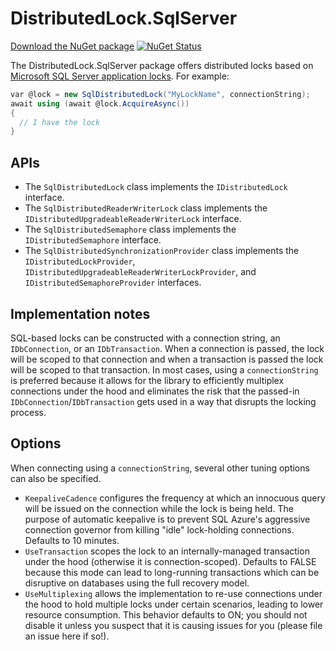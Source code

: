 # DistributedLock.SqlServer

[Download the NuGet package](https://www.nuget.org/packages/DistributedLock.SqlServer) [![NuGet Status](http://img.shields.io/nuget/v/DistributedLock.SqlServer.svg?style=flat)](https://www.nuget.org/packages/DistributedLock.SqlServer/)

The DistributedLock.SqlServer package offers distributed locks based on [Microsoft SQL Server application locks](https://docs.microsoft.com/en-us/sql/relational-databases/system-stored-procedures/sp-getapplock-transact-sql?view=sql-server-ver15). For example:

```C#
var @lock = new SqlDistributedLock("MyLockName", connectionString);
await using (await @lock.AcquireAsync())
{
  // I have the lock
}
```

## APIs

- The `SqlDistributedLock` class implements the `IDistributedLock` interface.
- The `SqlDistributedReaderWriterLock` class implements the `IDistributedUpgradeableReaderWriterLock` interface.
- The `SqlDistributedSemaphore` class implements the `IDistributedSemaphore` interface.
- The `SqlDistributedSynchronizationProvider` class implements the `IDistributedLockProvider`, `IDistributedUpgradeableReaderWriterLockProvider`, and `IDistributedSemaphoreProvider` interfaces.

## Implementation notes

SQL-based locks can be constructed with a connection string, an `IDbConnection`, or an `IDbTransaction`. When a connection is passed, the lock will be scoped to that connection and when a transaction is passed the lock will be scoped to that transaction. In most cases, using a `connectionString` is preferred because it allows for the library to efficiently multiplex connections under the hood and eliminates the risk that the passed-in `IDbConnection`/`IDbTransaction` gets used in a way that disrupts the locking process.

## Options

When connecting using a `connectionString`, several other tuning options can also be specified.

- `KeepaliveCadence` configures the frequency at which an innocuous query will be issued on the connection while the lock is being held. The purpose of automatic keepalive is to prevent SQL Azure's aggressive connection governor from killing "idle" lock-holding connections. Defaults to 10 minutes.
- `UseTransaction` scopes the lock to an internally-managed transaction under the hood (otherwise it is connection-scoped). Defaults to FALSE because this mode can lead to long-running transactions which can be disruptive on databases using the full recovery model.
- `UseMultiplexing` allows the implementation to re-use connections under the hood to hold multiple locks under certain scenarios, leading to lower resource consumption. This behavior defaults to ON; you should not disable it unless you suspect that it is causing issues for you (please file an issue here if so!).
